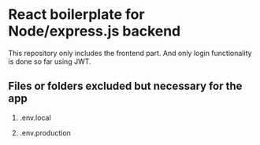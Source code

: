 # React boilerplate for Node/express.js backend

This repository only includes the frontend part. And only login functionality is done so far using JWT.

## Files or folders excluded but necessary for the app

1. .env.local

2. .env.production